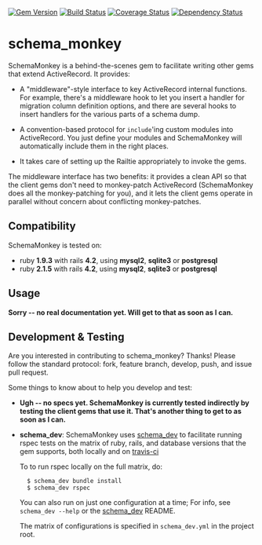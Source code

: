 [![Gem Version](https://badge.fury.io/rb/schema_monkey.svg)](http://badge.fury.io/rb/schema_monkey)
[![Build Status](https://secure.travis-ci.org/SchemaPlus/schema_monkey.svg)](http://travis-ci.org/SchemaPlus/schema_monkey)
[![Coverage Status](https://img.shields.io/coveralls/SchemaPlus/schema_monkey.svg)](https://coveralls.io/r/SchemaPlus/schema_monkey)
[![Dependency Status](https://gemnasium.com/lomba/schema_monkey.svg)](https://gemnasium.com/SchemaPlus/schema_monkey)

# schema_monkey

SchemaMonkey is a behind-the-scenes gem to facilitate writing other gems that extend ActiveRecord.  It provides:

* A "middleware"-style interface to key ActiveRecord internal functions.  For example, there's a middleware hook to let you insert a handler for migration column definition options, and there are several hooks to insert handlers for the various parts of a schema dump.

* A convention-based protocol for `include`'ing custom modules into ActiveRecord.  You just define your modules and SchemaMonkey will automatically include them in the right places.

* It takes care of setting up the Railtie appropriately to invoke the gems.

The middleware interface has two benefits: it provides a clean API so that the client gems don't need to monkey-patch ActiveRecord (SchemaMonkey does all the monkey-patching for you), and it lets the client gems operate in parallel without concern about conflicting monkey-patches.




## Compatibility

SchemaMonkey is tested on:

<!-- SCHEMA_DEV: MATRIX - begin -->
<!-- These lines are auto-generated by schema_dev based on schema_dev.yml -->
* ruby **1.9.3** with rails **4.2**, using **mysql2**, **sqlite3** or **postgresql**
* ruby **2.1.5** with rails **4.2**, using **mysql2**, **sqlite3** or **postgresql**

<!-- SCHEMA_DEV: MATRIX - end -->

## Usage


**Sorry -- no real documentation yet.  Will get to that as soon as I can.**



## Development & Testing

Are you interested in contributing to schema_monkey?  Thanks!  Please follow
the standard protocol: fork, feature branch, develop, push, and issue pull request.

Some things to know about to help you develop and test:

* **Ugh -- no specs yet.  SchemaMonkey is currently tested indirectly by testing the client gems that use it.  That's another thing to get to as soon as I can.**

* **schema_dev**:  SchemaMonkey uses [schema_dev](https://github.com/SchemaPlus/schema_dev) to
  facilitate running rspec tests on the matrix of ruby, rails, and database
  versions that the gem supports, both locally and on
  [travis-ci](http://travis-ci.org/SchemaPlus/schema_monkey)

  To to run rspec locally on the full matrix, do:

        $ schema_dev bundle install
        $ schema_dev rspec

  You can also run on just one configuration at a time;  For info, see `schema_dev --help` or the
  [schema_dev](https://github.com/SchemaPlus/schema_dev) README.

  The matrix of configurations is specified in `schema_dev.yml` in
  the project root.
